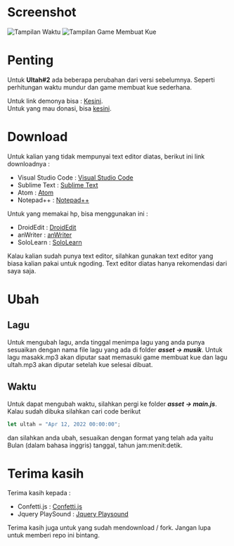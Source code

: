 # Screenshot
![Tampilan Waktu](https://raw.githubusercontent.com/suryamsj/Bucin/main/gambar/Web%20capture_8-6-2021_1395_127.0.0.1.jpeg)
![Tampilan Game Membuat Kue](https://raw.githubusercontent.com/suryamsj/Bucin/main/gambar/Web%20capture_8-6-2021_13815_.jpeg)

# Penting
Untuk **Ultah#2** ada beberapa perubahan dari versi sebelumnya. Seperti perhitungan waktu mundur dan game membuat kue sederhana.

Untuk link demonya bisa : [Kesini](https://ultah-v2.netlify.app/ "Ultah V2").<br>
Untuk yang mau donasi, bisa [kesini](https://saweria.co/suryamsj "Saweria").

# Download
Untuk kalian yang tidak mempunyai text editor diatas, berikut ini link downloadnya :
- Visual Studio Code : [Visual Studio Code](https://code.visualstudio.com/download "Visual Studio Code")
- Sublime Text : [Sublime Text](https://www.sublimetext.com/3 "Sublime text")
- Atom : [Atom](https://atom.io/ "Atom")
- Notepad++ : [Notepad++](https://notepad-plus-plus.org/downloads/ "Notepad++")

Untuk yang memakai hp, bisa menggunakan ini :
- DroidEdit : [DroidEdit](https://play.google.com/store/apps/details?id=com.aor.droidedit "DroidEdit")
- anWriter : [anWriter](https://play.google.com/store/apps/details?id=com.ansm.anwriter "anWriter")
- SoloLearn : [SoloLearn](https://play.google.com/store/apps/details?id=com.sololearn "SoloLearn")

Kalau kalian sudah punya text editor, silahkan gunakan text editor yang biasa kalian pakai untuk ngoding. Text editor diatas hanya rekomendasi dari saya saja.

# Ubah

## Lagu
Untuk mengubah lagu, anda tinggal menimpa lagu yang anda punya sesuaikan dengan nama file lagu yang ada di folder ***asset -> musik***. Untuk lagu masakk.mp3 akan diputar saat memasuki game membuat kue dan lagu ultah.mp3 akan diputar setelah kue selesai dibuat.

## Waktu
Untuk dapat mengubah waktu, silahkan pergi ke folder ***asset -> main.js***. Kalau sudah dibuka silahkan cari code berikut
```javascript
let ultah = "Apr 12, 2022 00:00:00";
```
dan silahkan anda ubah, sesuaikan dengan format yang telah ada yaitu Bulan (dalam bahasa inggris) tanggal, tahun jam:menit:detik.

# Terima kasih
Terima kasih kepada :
- Confetti.js : [Confetti.js](https://github.com/mathusummut/confetti.js/ "Confetti.js")
- Jquery PlaySound : [Jquery Playsound](https://github.com/admsev/jquery-play-sound "Jquery PlaySound")

Terima kasih juga untuk yang sudah mendownload / fork. Jangan lupa untuk memberi repo ini bintang.